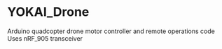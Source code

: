 # YOKAI_Drone
Arduino quadcopter drone motor controller and remote operations code
Uses nRF_905 transceiver
